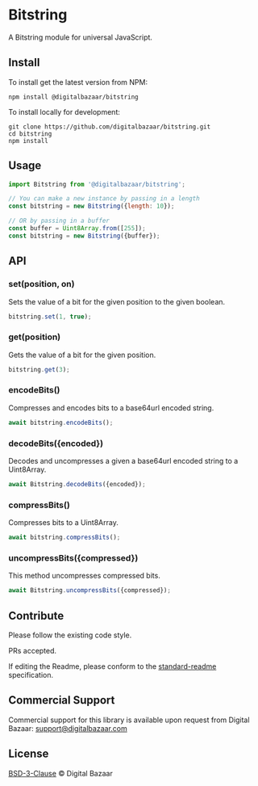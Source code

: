 # Bitstring
A Bitstring module for universal JavaScript.

## Install

To install get the latest version from NPM:

```
npm install @digitalbazaar/bitstring
```

To install locally for development:

```
git clone https://github.com/digitalbazaar/bitstring.git
cd bitstring
npm install
```

## Usage

```js
import Bitstring from '@digitalbazaar/bitstring';

// You can make a new instance by passing in a length
const bitstring = new Bitstring({length: 10});

// OR by passing in a buffer
const buffer = Uint8Array.from([255]);
const bitstring = new Bitstring({buffer});
```

## API

### set(position, on)
Sets the value of a bit for the given position to the given boolean.
```js
bitstring.set(1, true);
```

### get(position)
Gets the value of a bit for the given position.
```js
bitstring.get(3);
```

### encodeBits()
Compresses and encodes bits to a base64url encoded string.

```js
await bitstring.encodeBits();
```

### decodeBits({encoded})
Decodes and uncompresses a given a base64url encoded string to a Uint8Array.
```js
await Bitstring.decodeBits({encoded});
```

### compressBits()
Compresses bits to a Uint8Array.
```js
await bitstring.compressBits();
```

### uncompressBits({compressed})
This method uncompresses compressed bits.
```js
await Bitstring.uncompressBits({compressed});
```

## Contribute

Please follow the existing code style.

PRs accepted.

If editing the Readme, please conform to the
[standard-readme](https://github.com/RichardLitt/standard-readme) specification.

## Commercial Support

Commercial support for this library is available upon request from
Digital Bazaar: support@digitalbazaar.com

## License

[BSD-3-Clause](LICENSE.md) © Digital Bazaar
